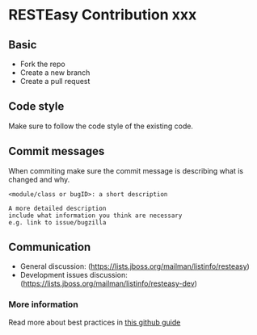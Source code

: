 # RESTEasy Contribution xxx

## Basic
- Fork the repo
- Create a new branch
- Create a pull request

## Code style
Make sure to follow the code style of the existing code.

## Commit messages
When commiting make sure the commit message is describing what is changed and why.

~~~
<module/class or bugID>: a short description

A more detailed description
include what information you think are necessary
e.g. link to issue/bugzilla 
~~~

## Communication
- General discussion: (https://lists.jboss.org/mailman/listinfo/resteasy)
- Development issues discussion: (https://lists.jboss.org/mailman/listinfo/resteasy-dev)


### More information
Read more about best practices in [this github guide](https://guides.github.com/activities/contributing-to-open-source/)
